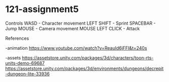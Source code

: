 # 121-assignment5


Controls
WASD - Character movement
LEFT SHIFT - Sprint
SPACEBAR - Jump
MOUSE - Camera movement
MOUSE LEFT CLICK - Attack





References

  -animation
    https://www.youtube.com/watch?v=ReauId6jFFI&t=240s

  -assets
    https://assetstore.unity.com/packages/3d/characters/toon-rts-units-demo-69687
    https://assetstore.unity.com/packages/3d/environments/dungeons/decrepit-dungeon-lite-33936
    
